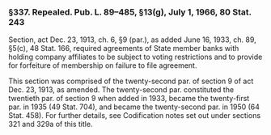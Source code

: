 ### §337. Repealed. Pub. L. 89–485, §13(g), July 1, 1966, 80 Stat. 243 ###

Section, act Dec. 23, 1913, ch. 6, §9 (par.), as added June 16, 1933, ch. 89, §5(c), 48 Stat. 166, required agreements of State member banks with holding company affiliates to be subject to voting restrictions and to provide for forfeiture of membership on failure to file agreement.

This section was comprised of the twenty-second par. of section 9 of act Dec. 23, 1913, as amended. The twenty-second par. constituted the twentieth par. of section 9 when added in 1933, became the twenty-first par. in 1935 (49 Stat. 704), and became the twenty-second par. in 1950 (64 Stat. 458). For further details, see Codification notes set out under sections 321 and 329a of this title.